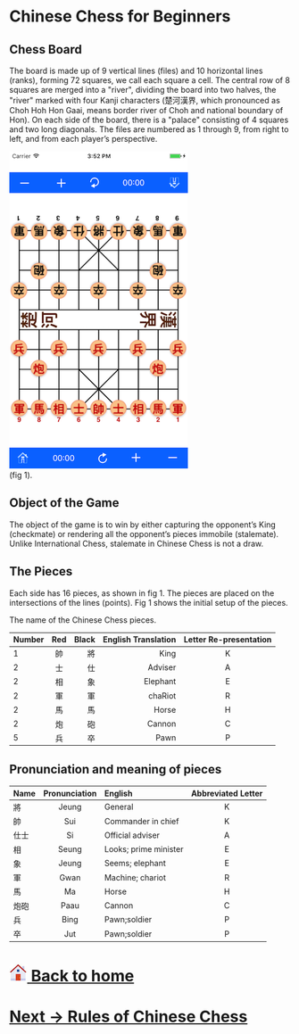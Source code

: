 # Chinese Chess for Beginners

Chess Board
------
The board is made up of 9 vertical lines (files) and 10 horizontal lines (ranks), forming 72 squares, we call each square a cell. The central row of 8 squares are merged into a "river", dividing the board into two halves, the "river" marked with four Kanji characters (楚河漢界, which pronounced as Choh Hoh Hon Gaai, means border river of Choh and national boundary of Hon). On each side of the board, there is a "palace" consisting of 4 squares and two long diagonals. The files are numbered as 1 through 9, from right to left, and from each player’s perspective.

![chess board](images/blackchess.png) <br>
(fig 1).

Object of the Game
------
The object of the game is to win by either capturing the opponent’s King (checkmate) or rendering all the opponent’s pieces immobile (stalemate). Unlike International Chess, stalemate in Chinese Chess is not a draw.

The Pieces
------
Each side has 16 pieces, as shown in fig 1. The pieces are placed on the intersections of the lines (points). Fig 1 shows the initial setup of the pieces.

The name of the Chinese Chess pieces.

| Number  | Red  | Black | English Translation |Letter Re-presentation|
| ------- |:-------------:| -----:|--------:|:---:|
| 1       | 帥   | 將  | King     | K |
| 2       | 士   | 仕  | Adviser  | A |
| 2       | 相   | 象  | Elephant | E |
| 2       | 軍   | 軍  | chaRiot  | R |
| 2       | 馬   | 馬  | Horse    | H |
| 2       | 炮   | 砲  | Cannon   | C |
| 5       | 兵   | 卒  | Pawn     | P |

Pronunciation and meaning of pieces
------
| Name  | Pronunciation | English | Abbreviated Letter|
| ------- |:-------------:|:-----|:----:|
| 將      | Jeung | General     | K |
| 帥      | Sui  | Commander in chief  | K |
| 仕士    | Si  | Official adviser  | A |
| 相      | Seung | Looks; prime minister | E |
| 象      | Jeung | Seems; elephant   | E |
| 軍      | Gwan  |  Machine; chariot | R |
| 馬      | Ma | Horse | H |
| 炮砲    | Paau | Cannon  | C |
| 兵  |  Bing | Pawn;soldier  | P |
| 卒  |  Jut  | Pawn;soldier  | P |

# [![appstore](images/home-icon.jpg) Back to home](README.md)
# [ Next -> Rules of Chinese Chess](chess.md)
